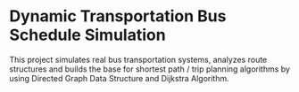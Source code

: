 # Dynamic Transportation Bus Schedule Simulation
 This project simulates real bus transportation systems, analyzes route structures and builds the base for shortest path / trip planning algorithms by using Directed Graph Data Structure and Dijkstra Algorithm.
